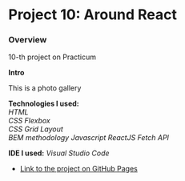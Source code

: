 # Project 10: Around React
### Overview  
10-th project on Practicum  
  
**Intro**    
  
This is a photo gallery  
  
**Technologies I used:**  
_HTML_  
_CSS Flexbox_  
_CSS Grid Layout_  
_BEM methodology_
_Javascript_
_ReactJS_
_Fetch API_

**IDE I used:**
_Visual Studio Code_
  
* [Link to the project on GitHub Pages](https://nigberg.github.io/around-react/)  
  

